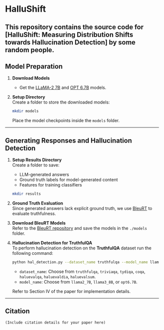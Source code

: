 # HalluShift

This repository contains the source code for [**HalluShift: Measuring Distribution Shifts towards Hallucination Detection**] by some random people.
---

## **Model Preparation**

1. **Download Models**  
   - Get the [LLaMA-2 7B](https://huggingface.co/meta-llama) and [OPT 6.7B](https://huggingface.co/facebook/opt-6.7b) models.
   
2. **Setup Directory**  
   Create a folder to store the downloaded models:
   ```bash
   mkdir models
   ```
   Place the model checkpoints inside the `models` folder.

---

## **Generating Responses and Hallucination Detection**

1. **Setup Results Directory**  
   Create a folder to save:
   - LLM-generated answers
   - Ground truth labels for model-generated content
   - Features for training classifiers
   ```bash
   mkdir results
   ```

2. **Ground Truth Evaluation**  
   Since generated answers lack explicit ground truth, we use [BleuRT](https://arxiv.org/abs/2004.04696) to evaluate truthfulness.

3. **Download BleuRT Models**  
   Refer to the [BleuRT repository](https://github.com/google-research/bleurt) and save the models in the `./models` folder.

4. **Hallucination Detection for TruthfulQA**  
   To perform hallucination detection on the **TruthfulQA** dataset run the following command:
   ```bash
   python hal_detection.py --dataset_name truthfulqa --model_name llama2_7B 
   ```
   - `dataset_name`: Choose from `truthfulqa`, `triviaqa`, `tydiqa`, `coqa`, `haluevalqa`, `haluevaldia`, `haluevalsum`.
   - `model_name`: Choose from `llama2_7B`, `llama3_8B`, or `opt6.7B`.

   Refer to Section IV of the paper for implementation details.

---


## **Citation**

```plaintext
(Include citation details for your paper here)
